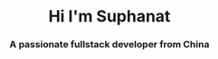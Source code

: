 <h1 align="center">Hi I'm Suphanat</h1>
<h3 align="center">A passionate fullstack developer from China</h3>

 

